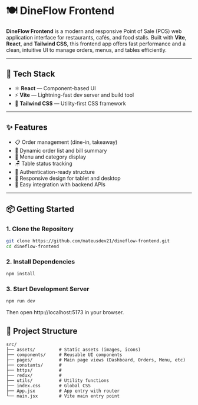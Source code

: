 # 🍽️ DineFlow Frontend

**DineFlow Frontend** is a modern and responsive Point of Sale (POS) web application interface for restaurants, cafés, and food stalls. Built with **Vite**, **React**, and **Tailwind CSS**, this frontend app offers fast performance and a clean, intuitive UI to manage orders, menus, and tables efficiently.

---

## 🚀 Tech Stack

- ⚛️ **React** — Component-based UI
- ⚡ **Vite** — Lightning-fast dev server and build tool
- 🎨 **Tailwind CSS** — Utility-first CSS framework

---

## ✨ Features

- 📋 Order management (dine-in, takeaway)
- 🧾 Dynamic order list and bill summary
- 🍔 Menu and category display
- 🪑 Table status tracking
- 🔐 Authentication-ready structure
- 📱 Responsive design for tablet and desktop
- 🔧 Easy integration with backend APIs

---

## 📦 Getting Started

### 1. Clone the Repository
```bash
git clone https://github.com/mateusdev21/dineflow-frontend.git
cd dineflow-frontend
```
### 2. Install Dependencies
```bash
npm install
```
### 3. Start Development Server
```bash
npm run dev
```
Then open http://localhost:5173 in your browser.

## 🧾 Project Structure
```
src/
├── assets/         # Static assets (images, icons)
├── components/     # Reusable UI components
├── pages/          # Main page views (Dashboard, Orders, Menu, etc)
├── constants/      # 
├── https/          # 
├── redux/          #
├── utils/          # Utility functions
├── index.css       # Global CSS
├── App.jsx         # App entry with router
└── main.jsx        # Vite main entry point
```
